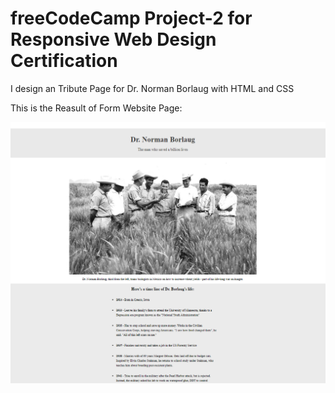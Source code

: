 # freeCodeCamp Project-2 for Responsive Web Design Certification

I design an Tribute Page for Dr. Norman Borlaug with HTML and CSS

This is the Reasult of Form Website Page:

![tributePage-freeCodeCamp](tribute-page.png)

